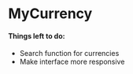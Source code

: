 # MyCurrency

#### Things left to do:
- Search function for currencies
- Make interface more responsive
